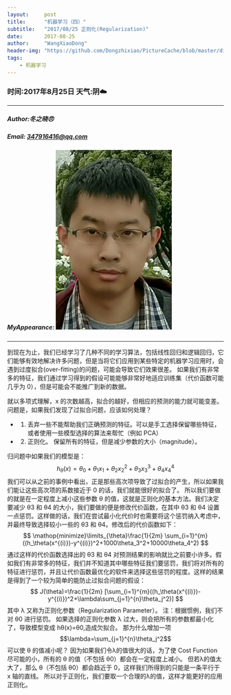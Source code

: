 ```yaml
---
layout:     post
title:      "机器学习（四）"
subtitle:   "2017/08/25 正则化(Regularization)"
date:       2017-08-25
author:     "WangXiaoDong"
header-img: "https://github.com/Dongzhixiao/PictureCache/blob/master/diaryPic/20170805.jpg?raw=true"
tags:
    - 机器学习
---
```



### 时间:2017年8月25日 天气:阴:cloud:
-----
#####   Author:冬之晓:angry:
#####   Email: 347916416@qq.com
#####   MyAppearance: ![MyAppearance](https://github.com/Dongzhixiao/PictureCache/raw/master/MyPicture.JPG "我的头像")
----------

到现在为止，我们已经学习了几种不同的学习算法，包括线性回归和逻辑回归，它们能够有效地解决许多问题，但是当将它们应用到某些特定的机器学习应用时，会遇到过度拟合(over-fitting)的问题，可能会导致它们效果很差。
如果我们有非常多的特征，我们通过学习得到的假设可能能够非常好地适应训练集（代价函数可能几乎为 0），但是可能会不能推广到新的数据。

就以多项式理解，x 的次数越高，拟合的越好，但相应的预测的能力就可能变差。问题是，如果我们发现了过拟合问题，应该如何处理？

- 1.	丢弃一些不能帮助我们正确预测的特征。可以是手工选择保留哪些特征，或者使用一些模型选择的算法来帮忙（例如  PCA）
- 2.  正则化。  保留所有的特征，但是减少参数的大小（magnitude）。

归问题中如果我们的模型是：
$$
h_\theta(x)=\theta_0+\theta_1 x_1+\theta_2 x_2^2+\theta_3 x_3^3+\theta_4 x_4^4
$$
我们可以从之前的事例中看出，正是那些高次项导致了过拟合的产生，所以如果我们能让这些高次项的系数接近于 0 的话，我们就能很好的拟合了。
所以我们要做的就是在一定程度上减小这些参数 θ 的值，这就是正则化的基本方法。我们决定要减少 θ3  和  θ4  的大小，我们要做的便是修改代价函数，在其中  θ3 和  θ4  设置一点惩罚。这样做的话，我们在尝试最小化代价时也需要将这个惩罚纳入考虑中，并最终导致选择较小一些的 θ3  和 θ4。修改后的代价函数如下：
$$
\mathop{minimize}\limits_{\theta}\frac{1}{2m}
\sum_{i=1}^{m}((h_\theta(x^{(i)})-y^{(i)})^2+1000\theta_3^2+10000\theta_4^2)
$$
通过这样的代价函数选择出的 θ3 和 θ4 对预测结果的影响就比之前要小许多。假如我们有非常多的特征，我们并不知道其中哪些特征我们要惩罚，我们将对所有的特征进行惩罚，并且让代价函数最优化的软件来选择这些惩罚的程度。这样的结果是得到了一个较为简单的能防止过拟合问题的假设：
$$
J(\theta)=\frac{1}{2m}
[\sum_{i=1}^{m}((h_\theta(x^{(i)})-y^{(i)})^2+\lambda\sum_{j=1}^{n}\theta_j^2)]
$$
其中 λ 又称为正则化参数（Regularization Parameter）。  注：根据惯例，我们不对 θ0 进行惩罚。
如果选择的正则化参数 λ 过大，则会把所有的参数都最小化了，导致模型变成  hθ(x)=θ0,造成欠拟合。
那为什么增加一项$$\lambda=\sum_{j=1}^{n}\theta_j^2$$可以使 θ 的值减小呢？
因为如果我们令λ的值很大的话，为了使 Cost Function  尽可能的小，所有的 θ 的值（不包括 θ0）都会在一定程度上减小。
但若λ的值太大了，那么 θ（不包括 θ0）都会趋近于 0，这样我们所得到的只能是一条平行于 x 轴的直线。
所以对于正则化，我们要取一个合理的λ的值，这样才能更好的应用正则化。

